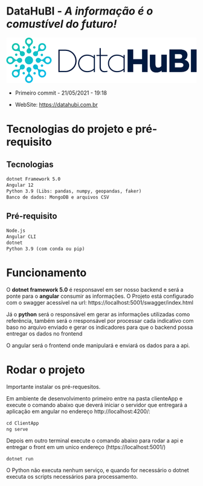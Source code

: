 # DataHuBI - *A informação é o comustível do futuro!*

![DataHuBI](ClientApp/src/assets/img/logo.svg)

* Primeiro commit - 21/05/2021 - 19:18

* WebSite: https://datahubi.com.br
 
 # Tecnologias do projeto e pré-requisito

## Tecnologias
    dotnet Framework 5.0
    Angular 12 
    Python 3.9 (Libs: pandas, numpy, geopandas, faker)
    Banco de dados: MongoDB e arquivos CSV

## Pré-requisito
    Node.js 
    Angular CLI
    dotnet
    Python 3.9 (com conda ou pip)

# Funcionamento

O **dotnet framework 5.0** é responsavel em ser nosso backend e será a ponte para o **angular** consumir as informações. O Projeto está configurado com o swagger acessível na url: https://localhost:5001/swagger/index.html

Já o **python** será o responsável em gerar as informações utilizadas como referência, também será o rresponsável por processar cada indicativo com baso no arquivo enviado e gerar os indicadores para que o backend possa entregar os dados no frontend

O angular será o frontend onde manipulará e enviará os dados para a api.

# Rodar o projeto

Importante instalar os pré-requesitos. 

Em ambiente de desenvolvimento primeiro entre na pasta clienteApp e execute o comando abaixo que deverá iniciar o servidor que entregará a aplicação em angular no endereço http://localhost:4200/:
    
    cd ClientApp
    ng serve

Depois em outro terminal execute o comando abaixo para rodar a api e entregar o front em um unico endereço (https://localhost:5001/)

    dotnet run


O Python não executa nenhum serviço, e quando for necessário o dotnet executa os scripts necessários para processamento.